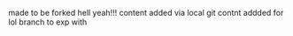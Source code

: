 made to be forked hell yeah!!!
content added via local git
contnt addded for lol branch to exp with 
